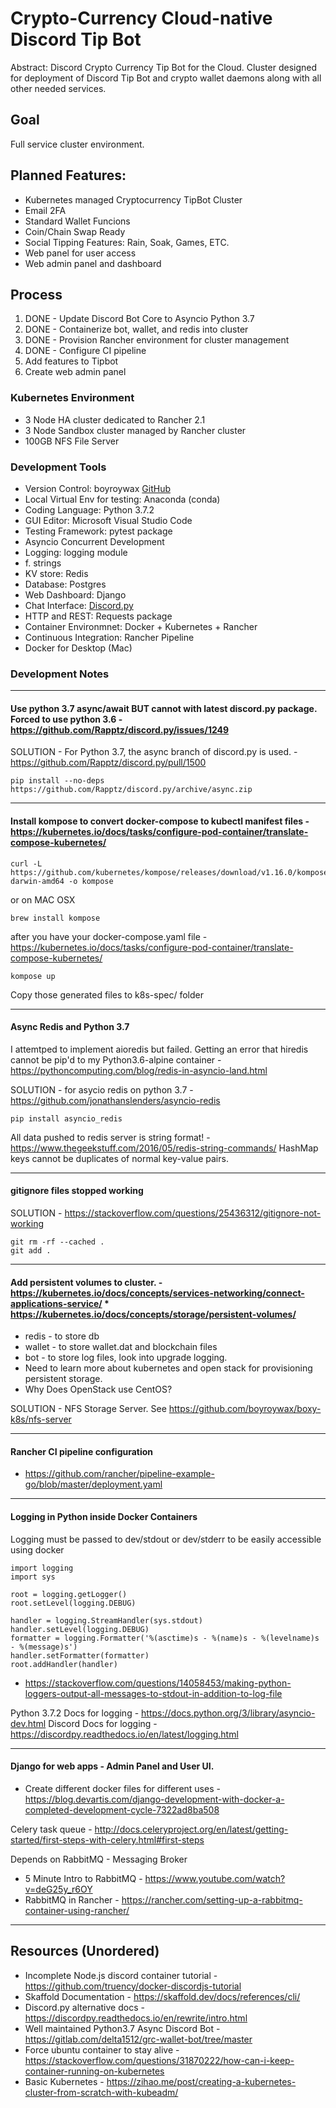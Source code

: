 # Crypto-Currency Cloud-native Discord Tip Bot
Abstract: Discord Crypto Currency Tip Bot for the Cloud.  Cluster designed for deployment of Discord Tip Bot and crypto wallet daemons along with all other needed services.

## Goal
Full service cluster environment.

## Planned Features:
- Kubernetes managed Cryptocurrency TipBot Cluster
- Email 2FA
- Standard Wallet Funcions
- Coin/Chain Swap Ready
- Social Tipping Features: Rain, Soak, Games, ETC.
- Web panel for user access
- Web admin panel and dashboard

## Process
1. DONE - Update Discord Bot Core to Asyncio Python 3.7
2. DONE - Containerize bot, wallet, and redis into cluster
3. DONE - Provision Rancher environment for cluster management
4. DONE - Configure CI pipeline
5. Add features to Tipbot
6. Create web admin panel

### Kubernetes Environment
* 3 Node HA cluster dedicated to Rancher 2.1
* 3 Node Sandbox cluster managed by Rancher cluster
* 100GB NFS File Server

### Development Tools
- Version Control: boyroywax [GitHub](https://github.com/boyroywax/ccloudbot)
- Local Virtual Env for testing: Anaconda (conda)
- Coding Language: Python 3.7.2
- GUI Editor: Microsoft Visual Studio Code
- Testing Framework: pytest package
- Asyncio Concurrent Development
- Logging: logging module
- f. strings
- KV store: Redis
- Database: Postgres
- Web Dashboard: Django
- Chat Interface: [Discord.py](https://discordpy.readthedocs.io/en/latest/migrating.html)
- HTTP and REST: Requests package
- Container Environmnet: Docker + Kubernetes + Rancher
- Continuous Integration: Rancher Pipeline
- Docker for Desktop (Mac)

### Development Notes

---

#### Use python 3.7 async/await BUT cannot with latest discord.py package. Forced to use python 3.6 - https://github.com/Rapptz/discord.py/issues/1249
SOLUTION - For Python 3.7, the async branch of discord.py is used. - https://github.com/Rapptz/discord.py/pull/1500
```
pip install --no-deps https://github.com/Rapptz/discord.py/archive/async.zip
```

---

#### Install kompose to convert docker-compose to kubectl manifest files - https://kubernetes.io/docs/tasks/configure-pod-container/translate-compose-kubernetes/
```
curl -L https://github.com/kubernetes/kompose/releases/download/v1.16.0/kompose-darwin-amd64 -o kompose
```
or on MAC OSX
```
brew install kompose
```
after you have your docker-compose.yaml file - https://kubernetes.io/docs/tasks/configure-pod-container/translate-compose-kubernetes/
```
kompose up
```
Copy those generated files to k8s-spec/ folder

---

#### Async Redis and Python 3.7
I attemtped to implement aioredis but failed.  Getting an error that hiredis cannot be pip'd to my Python3.6-alpine container - https://pythoncomputing.com/blog/redis-in-asyncio-land.html 

SOLUTION - for asycio redis on python 3.7 - https://github.com/jonathanslenders/asyncio-redis
```
pip install asyncio_redis
```

All data pushed to redis server is string format! - https://www.thegeekstuff.com/2016/05/redis-string-commands/
HashMap keys cannot be duplicates of normal key-value pairs.

---

#### gitignore files stopped working
SOLUTION - https://stackoverflow.com/questions/25436312/gitignore-not-working
```
git rm -rf --cached .
git add .
```

---

#### Add persistent volumes to cluster. - https://kubernetes.io/docs/concepts/services-networking/connect-applications-service/ * https://kubernetes.io/docs/concepts/storage/persistent-volumes/
- redis - to store db
- wallet - to store wallet.dat and blockchain files
- bot - to store log files, look into upgrade logging.
- Need to learn more about kubernetes and open stack for provisioning persistent storage.
- Why Does OpenStack use CentOS?
  
SOLUTION - NFS Storage Server. See https://github.com/boyroywax/boxy-k8s/nfs-server

---

#### Rancher CI pipeline configuration
* https://github.com/rancher/pipeline-example-go/blob/master/deployment.yaml

---

#### Logging in Python inside Docker Containers
Logging must be passed to dev/stdout or dev/stderr to be easily accessible using docker
```
import logging
import sys

root = logging.getLogger()
root.setLevel(logging.DEBUG)

handler = logging.StreamHandler(sys.stdout)
handler.setLevel(logging.DEBUG)
formatter = logging.Formatter('%(asctime)s - %(name)s - %(levelname)s - %(message)s')
handler.setFormatter(formatter)
root.addHandler(handler)
```
* https://stackoverflow.com/questions/14058453/making-python-loggers-output-all-messages-to-stdout-in-addition-to-log-file

Python 3.7.2 Docs for logging - https://docs.python.org/3/library/asyncio-dev.html
Discord Docs for logging - https://discordpy.readthedocs.io/en/latest/logging.html

---

#### Django for web apps - Admin Panel and User UI.
* Create different docker files for different uses - https://blog.devartis.com/django-development-with-docker-a-completed-development-cycle-7322ad8ba508

Celery task queue - http://docs.celeryproject.org/en/latest/getting-started/first-steps-with-celery.html#first-steps

Depends on RabbitMQ - Messaging Broker
* 5 Minute Intro to RabbitMQ - https://www.youtube.com/watch?v=deG25y_r6OY
* RabbitMQ in Rancher - https://rancher.com/setting-up-a-rabbitmq-container-using-rancher/


---

## Resources (Unordered)
* Incomplete Node.js discord container tutorial - https://github.com/truency/docker-discordjs-tutorial
* Skaffold Documentation - https://skaffold.dev/docs/references/cli/
* Discord.py alternative docs - https://discordpy.readthedocs.io/en/rewrite/intro.html
* Well maintained Python3.7 Async Discord Bot - https://gitlab.com/delta1512/grc-wallet-bot/tree/master
* Force ubuntu container to stay alive - https://stackoverflow.com/questions/31870222/how-can-i-keep-container-running-on-kubernetes
* Basic Kubernetes - https://zihao.me/post/creating-a-kubernetes-cluster-from-scratch-with-kubeadm/
